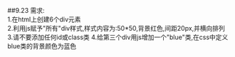##9.23
需求:  
1.在html上创建6个div元素  
2.利用js赋予"所有"div样式,样式内容为:50*50,背景红色,间距20px,并横向排列  
3.请不要添加任何id或class类
4.给第三个div用js增加一个"blue"类,在css中定义blue类的背景颜色为蓝色